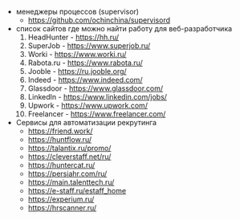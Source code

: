 - менеджеры процессов (supervisor)
	- https://github.com/ochinchina/supervisord
- список сайтов где можно найти работу для веб-разработчика
	1. HeadHunter - https://hh.ru/
	2. SuperJob - https://www.superjob.ru/
	3. Worki - https://www.worki.ru/
	4. Rabota.ru - https://www.rabota.ru/
	5. Jooble - https://ru.jooble.org/
	6. Indeed - https://www.indeed.com/
	7. Glassdoor - https://www.glassdoor.com/
	8. LinkedIn - https://www.linkedin.com/jobs/
	9. Upwork - https://www.upwork.com/
	10. Freelancer - https://www.freelancer.com/
- Сервисы для автоматизации рекрутинга
	- https://friend.work/
	- https://huntflow.ru/
	- https://talantix.ru/promo/
	- https://cleverstaff.net/ru/
	- https://huntercat.ru/
	- https://persiahr.com/ru/
	- https://main.talenttech.ru/
	- https://e-staff.ru/estaff_home
	- https://experium.ru/
	- https://hrscanner.ru/